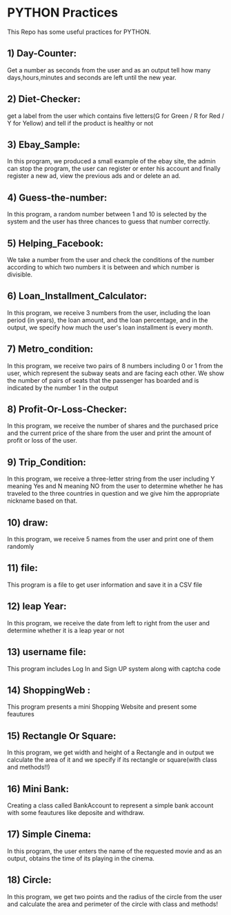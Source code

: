 # PYTHON Practices
This Repo has some useful practices for PYTHON.
## 1) Day-Counter:
Get a number as seconds from the user and as an output tell how many days,hours,minutes and seconds are left until the new year.

## 2) Diet-Checker:
get a label from the user which contains five letters(G for Green / R for Red / Y for Yellow) and tell if the product is healthy or not

## 3) Ebay_Sample:
In this program, we produced a small example of the ebay site, the admin can stop the program, the user can register or enter his account and finally register a new ad, view the previous ads and or delete an ad.

## 4) Guess-the-number:
In this program, a random number between 1 and 10 is selected by the system and the user has three chances to guess that number correctly.

## 5) Helping_Facebook:
We take a number from the user and check the conditions of the number according to which two numbers it is between and which number is divisible.

## 6) Loan_Installment_Calculator:
In this program, we receive 3 numbers from the user, including the loan period (in years), the loan amount, and the loan percentage, and in the output, we specify how much the user's loan installment is every month.

## 7) Metro_condition:
In this program, we receive two pairs of 8 numbers including 0 or 1 from the user, which represent the subway seats and are facing each other.
We show the number of pairs of seats that the passenger has boarded and is indicated by the number 1 in the output

## 8) Profit-Or-Loss-Checker:
In this program, we receive the number of shares and the purchased price and the current price of the share from the user and print the amount of profit or loss of the user.

## 9) Trip_Condition:
In this program, we receive a three-letter string from the user including Y meaning Yes and N meaning NO from the user to determine whether he has traveled to the three countries in question and we give him the appropriate nickname based on that.

## 10) draw:
In this program, we receive 5 names from the user and print one of them randomly

## 11) file:
This program is a file to get user information and save it in a CSV file

## 12) leap Year:
In this program, we receive the date from left to right from the user and determine whether it is a leap year or not

## 13) username file:
This program includes Log In and Sign UP system along with captcha code

## 14) ShoppingWeb :
This program presents a mini Shopping Website and present some feautures

## 15) Rectangle Or Square:
In this program, we get width and height of a Rectangle and in output we calculate the area of it and we specify if its rectangle or square(with class and methods!!)

## 16) Mini Bank:
Creating a class called BankAccount to represent a simple bank account with some feautures like deposite and withdraw.

## 17) Simple Cinema:
In this program, the user enters the name of the requested movie and as an output, obtains the time of its playing in the cinema.

## 18) Circle:
In this program, we get two points and the radius of the circle from the user and calculate the area and perimeter of the circle with class and methods!